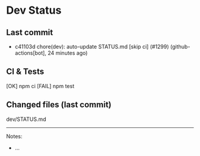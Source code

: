 # Dev Status

## Last commit
- c41103d chore(dev): auto-update STATUS.md [skip ci] (#1299) (github-actions[bot], 24 minutes ago)
## CI & Tests
[OK] npm ci
[FAIL] npm test

## Changed files (last commit)
dev/STATUS.md

---
Notes:
- ...
